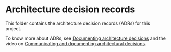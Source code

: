 # Architecture decision records

This folder contains the architecture decision records (ADRs) for this project.

To know more about ADRs, see [Documenting architecture decisions](http://thinkrelevance.com/blog/2011/11/15/documenting-architecture-decisions) and the video on [Communicating and documenting architectural decisions](https://www.youtube.com/watch?v=rwfXkSjFhzc).
